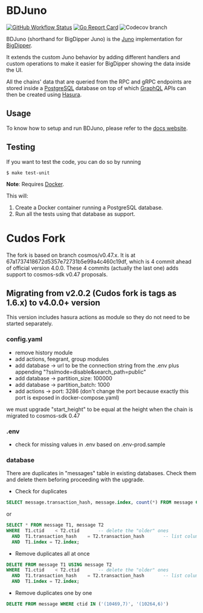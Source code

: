 # BDJuno
[![GitHub Workflow Status](https://img.shields.io/github/workflow/status/forbole/bdjuno/Tests)](https://github.com/forbole/bdjuno/actions?query=workflow%3ATests)
[![Go Report Card](https://goreportcard.com/badge/github.com/forbole/bdjuno)](https://goreportcard.com/report/github.com/forbole/bdjuno)
![Codecov branch](https://img.shields.io/codecov/c/github/forbole/bdjuno/cosmos/v0.40.x)

BDJuno (shorthand for BigDipper Juno) is the [Juno](https://github.com/forbole/juno) implementation
for [BigDipper](https://github.com/forbole/big-dipper).

It extends the custom Juno behavior by adding different handlers and custom operations to make it easier for BigDipper
showing the data inside the UI.

All the chains' data that are queried from the RPC and gRPC endpoints are stored inside
a [PostgreSQL](https://www.postgresql.org/) database on top of which [GraphQL](https://graphql.org/) APIs can then be
created using [Hasura](https://hasura.io/).

## Usage
To know how to setup and run BDJuno, please refer to
the [docs website](https://docs.bigdipper.live/cosmos-based/parser/overview/).

## Testing
If you want to test the code, you can do so by running

```shell
$ make test-unit
```

**Note**: Requires [Docker](https://docker.com).

This will:
1. Create a Docker container running a PostgreSQL database.
2. Run all the tests using that database as support.

# Cudos Fork

The fork is based on branch cosmos/v0.47.x. It is at 67a1737418672d5357e72731b5e99a4c460c19df, which is 4 commit ahead of official version 4.0.0. These 4 commits (actually the last one) adds support to cosmos-sdk v0.47 proposals.

## Migrating from v2.0.2 (Cudos fork is tags as 1.6.x) to v4.0.0+ version

This version includes hasura actions as module so they do not need to be started separately. 

### config.yaml
- remove history module
- add actions, feegrant, group modules
- add database -> url to be the connection string from the .env plus appending "?sslmode=disable&search_path=public"
- add database -> partition_size: 100000
- add database -> partition_batch: 1000
- add actions -> port: 3286 (don't change the port because exactly this port is exposed in docker-compose.yaml)

we must upgrade "start_height" to be equal at the height when the chain is migrated to cosmos-sdk 0.47

### .env

- check for missing values in .env based on .env-prod.sample

### database

There are duplicates in "messages" table in existing databases. Check them and delete them beforing proceeding with the upgrade.

- Check for duplicates

```sql
SELECT message.transaction_hash, message.index, count(*) FROM message Group by message.transaction_hash, message.index HAVING count(*) > 1
```

or

```sql
SELECT * FROM message T1, message T2
WHERE  T1.ctid    < T2.ctid       -- delete the "older" ones
  AND  T1.transaction_hash    = T2.transaction_hash       -- list columns that define duplicates
  AND  T1.index = T2.index;
```

- Remove duplicates all at once
```sql
DELETE FROM message T1 USING message T2
WHERE  T1.ctid    < T2.ctid       -- delete the "older" ones
  AND  T1.transaction_hash    = T2.transaction_hash       -- list columns that define duplicates
  AND  T1.index = T2.index;
```

- Remove duplicates one by one
```sql
DELETE FROM message WHERE ctid IN ('(10469,7)', '(10264,6)')
```
